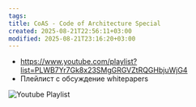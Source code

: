 ```yaml
---
tags: 
title: CoAS - Code of Architecture Special
created: 2025-08-21T22:56:11+03:00
modified: 2025-08-21T23:16:20+03:00
---
```

- https://www.youtube.com/playlist?list=PLWB7Yr7Gk8x23SMgGRGVZtRQGHbjuWjG4
- Плейлист с обсуждение whitepapers

![Youtube Playlist](https://www.youtube.com/playlist?list=PLWB7Yr7Gk8x23SMgGRGVZtRQGHbjuWjG4)
